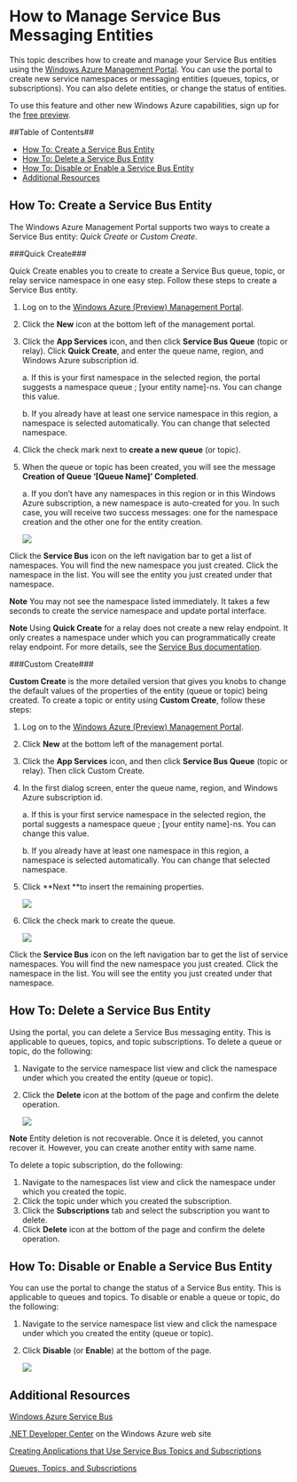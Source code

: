 <properties linkid="service-bus-manage-messaging-entitites" urlDisplayName="Traffic Manager" pageTitle="Manage Service Bus Messaging Entities - Windows Azure" metaKeywords="" metaDescription="Learn how to create and manage your Service Bus entities using the Windows Azure Management Portal." metaCanonical="" disqusComments="1" umbracoNaviHide="1" />

<div chunk="../chunks/service-bus-left-nav.md" />

# How to Manage Service Bus Messaging Entities

This topic describes how to create and manage your Service Bus entities using the [Windows Azure Management Portal](http://manage.windowsazure.com). You can use the portal to create new service namespaces or messaging entities (queues, topics, or subscriptions). You can also delete entities, or change the status of entities. 

To use this feature and other new Windows Azure capabilities, sign up for the [free preview](https://account.windowsazure.com/PreviewFeatures).

##Table of Contents##

* [How To: Create a Service Bus Entity](#create)
* [How To: Delete a Service Bus Entity](#delete)
* [How To: Disable or Enable a Service Bus Entity](#disableenable)
* [Additional Resources](#seealso)

<h2><a id="create"></a>How To: Create a Service Bus Entity</h2>

The Windows Azure Management Portal supports two ways to create a Service Bus entity: *Quick Create* or *Custom Create*.

###Quick Create###

Quick Create enables you to create to create a Service Bus queue, topic, or relay service namespace in one easy step. Follow these steps to create a Service Bus entity.

1.	Log on to the [Windows Azure (Preview) Management Portal](http://manage.windowsazure.com).
2.	Click the **New** icon at the bottom left of the management portal.
3.	Click the **App Services** icon, and then click **Service Bus Queue** (topic or relay). Click **Quick Create**, and enter the queue name, region, and Windows Azure subscription id.

	a.	If this is your first namespace in the selected region, the portal suggests a namespace queue ; [your entity name]-ns. You can change this value.

	b.	If you already have at least one service namespace in this region, a namespace is selected automatically. You can change that selected namespace.

4.	Click the check mark next to **create a new queue** (or topic).
5.	When the queue or topic has been created, you will see the message **Creation of Queue ‘[Queue Name]’ Completed**.

	a. If you don’t have any namespaces in this region or in this Windows Azure subscription, a new namespace is auto-created for you. In such case, you will receive two success messages: one for the namespace creation and the other one for the entity creation.

	![][1]

Click the **Service Bus** icon on the left navigation bar to get a list of namespaces. You will find the new namespace you just created. Click the namespace in the list. You will see the entity you just created under that namespace.

**Note** You may not see the namespace listed immediately. It takes a few seconds to create the service namespace and update portal interface. 

**Note** Using **Quick Create** for a relay does not create a new relay endpoint. It only creates a namespace under which you can programmatically create relay endpoint. For more details, see the [Service Bus documentation](http://www.windowsazure.com/en-us/develop/net/how-to-guides/service-bus-relay/).

###Custom Create###

**Custom Create** is the more detailed version that gives you knobs to change the default values of the properties of the entity (queue or topic) being created. To create a topic or entity using **Custom Create**, follow these steps: 

1.	Log on to the [Windows Azure (Preview) Management Portal](http://manage.windowsazure.com).
2.	Click **New** at the bottom left of the management portal.
3.	Click the **App Services** icon, and then click **Service Bus Queue** (topic or relay). Then click Custom Create.
4.	In the first dialog screen, enter the queue name, region, and Windows Azure subscription id.

	a.	If this is your first service namespace in the selected region, the portal suggests a namespace queue ; [your entity name]-ns. You can change this value.

	b.	If you already have at least one namespace in this region, a namespace is selected automatically. You can change that selected namespace.

5. Click **Next **to insert the remaining properties. 

	![][2]
	
6. Click the check mark to create the queue. 

	![][3]

Click the **Service Bus** icon on the left navigation bar to get the list of service namespaces. You will find the new namespace you just created. Click the namespace in the list. You will see the entity you just created under that namespace.

<h2><a id="delete"></a>How To: Delete a Service Bus Entity</h2>

Using the portal, you can delete a Service Bus messaging entity. This is applicable to queues, topics, and topic subscriptions. To delete a queue or topic, do the following:

1. Navigate to the service namespace list view and click the namespace under which you created the entity (queue or topic).
2. Click the **Delete** icon at the bottom of the page and confirm the delete operation.

	![][4]

**Note** Entity deletion is not recoverable. Once it is deleted, you cannot recover it. However, you can create another entity with same name.

To delete a topic subscription, do the following:

1.	Navigate to the namespaces list view and click the namespace under which you created the topic.
2.	Click the topic under which you created the subscription.
3.	Click the **Subscriptions** tab and select the subscription you want to delete.
4.	Click **Delete** icon at the bottom of the page and confirm the delete operation.

<h2><a id="disableenable"></a>How To: Disable or Enable a Service Bus Entity</h2>

You can use the portal to change the status of a Service Bus entity. This is applicable to queues and topics. To disable or enable a queue or topic, do the following:

1. Navigate to the service namespace list view and click the namespace under which you created the entity (queue or topic).
2. Click **Disable** (or **Enable**) at the bottom of the page.

	![][5]	

<h2><a id="seealso"></a>Additional Resources</h2>


[Windows Azure Service Bus][]

[.NET Developer Center][] on the Windows Azure web site

[Creating Applications that Use Service Bus Topics and Subscriptions][]

[Queues, Topics, and Subscriptions][]

[Windows Azure Service Bus]: http://go.microsoft.com/fwlink/?LinkId=266834
[.NET Developer Center]: http://go.microsoft.com/fwlink/?LinkID=262187
[Creating Applications that Use Service Bus Topics and Subscriptions]: http://go.microsoft.com/fwlink/?LinkId=264293
[Queues, Topics, and Subscriptions]: http://go.microsoft.com/fwlink/?LinkId=264291
[1]: ../../Shared/Media/QueueQuickCreate.png
[2]: ../../Shared/Media/AddQueue1.png
[3]: ../../Shared/Media/ConfigureQueue.png
[4]: ../../Shared/Media/DeleteEntity.png
[5]: ../../Shared/Media/DisableEnable.png